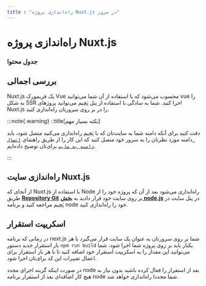 ```yaml
---
title : "راه‌اندازی پروژه Nuxt.js در سرور"
---
```


# راه‌اندازی پروژه Nuxt.js

### جدول محتوا

## بررسی اجمالی 

Nuxt.js یک فریمورک Vue محسوب می‌شود که با استفاده از آن شما می‌توانید vue را به شکل SSR اجرا کنید. شما به سادگی با استفاده از پنل پَچیم می‌توانید پروژ‌های Nuxt.js را در بر روی سرورتان راه‌اندازی کنید.

:::note{.warning}
::title[نکته بسیار مهم]

دقت کنید برای آنکه دامنه شما به سایت‌تان که با پَچیم راه‌اندازی می‌کنید متصل شود، باید دامنه مورد نظرتان را به سرور خود متصل کنید که این کار را از طریق راهنمای [`اتصال دامنه به سایت`](/sites/setup-site/connect-domain-to-site) برای‌تان توضیح داده‌ایم.

:::

## راه‌اندازی سایت Nuxt.js

از آنجای که Nuxt.js با استفاده از Node راه‌اندازی می‌شود بعد از آن که پروژه خود را از طریق [**Repository Git**](/sites/setup-site/setup-application) بر روی سایت خود قرار دادید به [**بخش node.js**](/sites/app-deploy/nodejs) در پنل سایت در پَچیم مراجعه کنید و برنامه node خود را راه‌اندازی کنید.

## اسکریپت استقرار

در زمانی که برنامه next.js شما بر روی سرورتان به عنوان یک سایت قرار می‌گیرد با هر بار استقرار جدید دستور `npm run build` یکبار باید بر روی پروژه شما اجرا شود، شما می‌توانید این مقدار را به اسکریپت استقرار خود اضافه کنید تا با هر بار استقرار برای اعمال تغییرات این کد برای‌تان اجرا شود.

در صورت اینکه گزینه اجرای مجدد node بعد از استقرار را فعال کرده باشید بدون نیاز به هیچ کار اضافه‌ای بعد از استقرار برنامه node شما مجددا راه‌اندازی خواهد شد.
